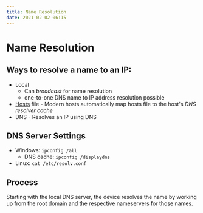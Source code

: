 ```yaml
---
title: Name Resolution
date: 2021-02-02 06:15
---
```


# Name Resolution

## Ways to resolve a name to an IP:
* Local
	+ Can _broadcast_ for name resolution
	+ one-to-one DNS name to IP address resolution possible
* [Hosts](2020-11-16--15-37-38Z--hosts.md) file - Modern hosts automatically map hosts file to the host's _DNS resolver cache_
* DNS - Resolves an IP using DNS

## DNS Server Settings
* Windows: `ipconfig /all`
	+ DNS cache: `ipconfig /displaydns`
* Linux: `cat /etc/resolv.conf`

## Process
Starting with the local DNS server, the device resolves the name by working up
from the root domain and the respective nameservers for those names. 
